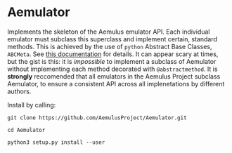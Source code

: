 # Aemulator
Implements the skeleton of the Aemulus emulator API. Each individual emulator must subclass this superclass and implement certain, standard methods. 
This is achieved by the use of `python` Abstract Base Classes, `ABCMeta`. See [this documentation](https://docs.python.org/2/library/abc.html#abc.abstractmethod) for details.
It can appear scary at times, but the gist is this: it is *impossible* to implement a subclass of Aemulator without implementing
 each method decorated with `@abstractmethod`. It is **strongly** reccomended that all emulators in the 
Aemulus Project subclass Aemulator, to ensure a consistent API across all implenetations by different authors. 


Install by calling:

`git clone https://github.com/AemulusProject/Aemulator.git`

`cd Aemulator`

`python3 setup.py install --user`
